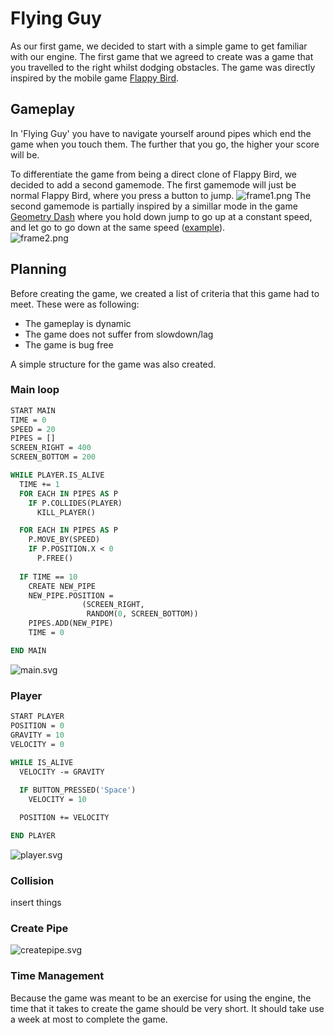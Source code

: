 # Flying Guy
As our first game, we decided to start with a simple game to get familiar with our engine.  The first game that we agreed to create was a game that you travelled to the right whilst dodging obstacles.  The game was directly inspired by the mobile game [Flappy Bird](https://en.wikipedia.org/wiki/Flappy_Bird). 
## Gameplay
In 'Flying Guy' you have to navigate yourself around pipes which end the game when you touch them.  The further that you go, the higher your score will be.

To differentiate the game from being a direct clone of Flappy Bird, we decided to add a second gamemode.  The first gamemode will just be normal Flappy Bird, where you press a button to jump.
![frame1.png](frame1.png)
The second gamemode is partially inspired by a simillar mode in the game [Geometry Dash](https://store.steampowered.com/app/322170/Geometry_Dash/) where you hold down jump to go up at a constant speed, and let go to go down at the same speed ([example](https://youtu.be/PQkAjNPKxDM?t=15)).  
![frame2.png](frame2.png)

## Planning
Before creating the game, we created a list of criteria that this game had to meet.  These were as following:
- The gameplay is dynamic
- The game does not suffer from slowdown/lag
- The game is bug free

A simple structure for the game was also created.
### Main loop
```pascal
START MAIN
TIME = 0
SPEED = 20
PIPES = []
SCREEN_RIGHT = 400
SCREEN_BOTTOM = 200

WHILE PLAYER.IS_ALIVE
  TIME += 1
  FOR EACH IN PIPES AS P
    IF P.COLLIDES(PLAYER)
      KILL_PLAYER()

  FOR EACH IN PIPES AS P
    P.MOVE_BY(SPEED)
    IF P.POSITION.X < 0
      P.FREE()
  
  IF TIME == 10
    CREATE NEW_PIPE
    NEW_PIPE.POSITION = 
                (SCREEN_RIGHT,
                 RANDOM(0, SCREEN_BOTTOM))
    PIPES.ADD(NEW_PIPE)
    TIME = 0

END MAIN
``` 
![main.svg](main.svg)

### Player
```pascal
START PLAYER
POSITION = 0
GRAVITY = 10
VELOCITY = 0

WHILE IS_ALIVE
  VELOCITY -= GRAVITY
  
  IF BUTTON_PRESSED('Space')
    VELOCITY = 10

  POSITION += VELOCITY

END PLAYER
```
![player.svg](player.svg)
### Collision
insert things
### Create Pipe
![createpipe.svg](createpipe.svg)

### Time Management
Because the game was meant to be an exercise for using the engine, the time that it takes to create the game should be very short.  It should take use a week at most to complete the game.

